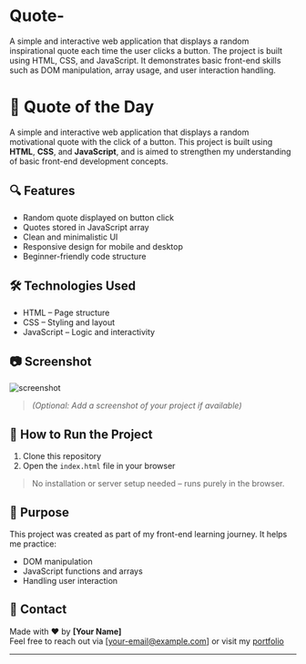 # Quote-
A simple and interactive web application that displays a random inspirational quote each time the user clicks a button. The project is built using HTML, CSS, and JavaScript. It demonstrates basic front-end skills such as DOM manipulation, array usage, and user interaction handling.
# 🌟 Quote of the Day

A simple and interactive web application that displays a random motivational quote with the click of a button. This project is built using **HTML**, **CSS**, and **JavaScript**, and is aimed to strengthen my understanding of basic front-end development concepts.

## 🔍 Features

- Random quote displayed on button click
- Quotes stored in JavaScript array
- Clean and minimalistic UI
- Responsive design for mobile and desktop
- Beginner-friendly code structure

## 🛠️ Technologies Used

- HTML – Page structure
- CSS – Styling and layout
- JavaScript – Logic and interactivity

## 📷 Screenshot

![screenshot](./screenshot.png)  
> *(Optional: Add a screenshot of your project if available)*

## 🚀 How to Run the Project

1. Clone this repository
2. Open the `index.html` file in your browser

> No installation or server setup needed – runs purely in the browser.

## 🎯 Purpose

This project was created as part of my front-end learning journey. It helps me practice:
- DOM manipulation
- JavaScript functions and arrays
- Handling user interaction

## 📧 Contact

Made with ❤️ by **[Your Name]**  
Feel free to reach out via [your-email@example.com] or visit my [portfolio](https://your-portfolio-link.com)

---
